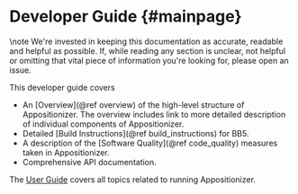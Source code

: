 # Developer Guide {#mainpage}

\note We're invested in keeping this documentation as accurate, readable and
helpful as possible. If, while reading any section is unclear, not helpful or
omitting that vital piece of information you're looking for, please open an issue.

This developer guide covers
 - An [Overview](@ref overview) of the high-level structure of Appositionizer. The
   overview includes link to more detailed description of individual components of
   Appositionizer.
 - Detailed [Build Instructions](@ref build_instructions) for BB5.
 - A description of the [Software Quality](@ref code_quality) measures taken
   in Appositionizer.
 - Comprehensive API documentation.

The [User Guide](../../index.html) covers all topics related to running Appositionizer.
